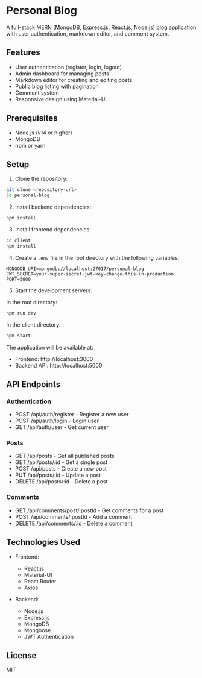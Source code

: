 # Personal Blog

A full-stack MERN (MongoDB, Express.js, React.js, Node.js) blog application with user authentication, markdown editor, and comment system.

## Features

- User authentication (register, login, logout)
- Admin dashboard for managing posts
- Markdown editor for creating and editing posts
- Public blog listing with pagination
- Comment system
- Responsive design using Material-UI

## Prerequisites

- Node.js (v14 or higher)
- MongoDB
- npm or yarn

## Setup

1. Clone the repository:
```bash
git clone <repository-url>
cd personal-blog
```

2. Install backend dependencies:
```bash
npm install
```

3. Install frontend dependencies:
```bash
cd client
npm install
```

4. Create a `.env` file in the root directory with the following variables:
```
MONGODB_URI=mongodb://localhost:27017/personal-blog
JWT_SECRET=your-super-secret-jwt-key-change-this-in-production
PORT=5000
```

5. Start the development servers:

In the root directory:
```bash
npm run dev
```

In the client directory:
```bash
npm start
```

The application will be available at:
- Frontend: http://localhost:3000
- Backend API: http://localhost:5000

## API Endpoints

### Authentication
- POST /api/auth/register - Register a new user
- POST /api/auth/login - Login user
- GET /api/auth/user - Get current user

### Posts
- GET /api/posts - Get all published posts
- GET /api/posts/:id - Get a single post
- POST /api/posts - Create a new post
- PUT /api/posts/:id - Update a post
- DELETE /api/posts/:id - Delete a post

### Comments
- GET /api/comments/post/:postId - Get comments for a post
- POST /api/comments/:postId - Add a comment
- DELETE /api/comments/:id - Delete a comment

## Technologies Used

- Frontend:
  - React.js
  - Material-UI
  - React Router
  - Axios

- Backend:
  - Node.js
  - Express.js
  - MongoDB
  - Mongoose
  - JWT Authentication

## License

MIT 